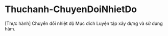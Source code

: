 # Thuchanh-ChuyenDoiNhietDo
[Thực hành] Chuyển đổi nhiệt độ Mục đích Luyện tập xây dựng và sử dụng hàm.
